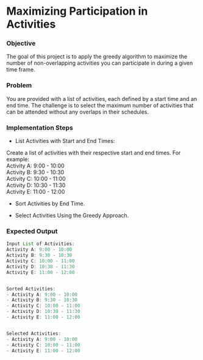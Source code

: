 # Maximizing Participation in Activities   


### Objective   
The goal of this project is to apply the greedy algorithm to maximize the number of non-overlapping activities you can participate in during a given time frame.

### Problem
You are provided with a list of activities, each defined by a start time and an end time. The challenge is to select the maximum number of activities that can be attended without any overlaps in their schedules.

### Implementation Steps
- List Activities with Start and End Times:

Create a list of activities with their respective start and end times. For example:   
Activity A: 9:00 - 10:00   
Activity B: 9:30 - 10:30   
Activity C: 10:00 - 11:00   
Activity D: 10:30 - 11:30   
Activity E: 11:00 - 12:00   
   
- Sort Activities by End Time.
  
   
- Select Activities Using the Greedy Approach.


   
### Expected Output   

``` java
Input List of Activities:
Activity A: 9:00 - 10:00
Activity B: 9:30 - 10:30
Activity C: 10:00 - 11:00
Activity D: 10:30 - 11:30
Activity E: 11:00 - 12:00


Sorted Activities:
- Activity A: 9:00 - 10:00
- Activity B: 9:30 - 10:30
- Activity C: 10:00 - 11:00
- Activity D: 10:30 - 11:30
- Activity E: 11:00 - 12:00


Selected Activities:
- Activity A: 9:00 - 10:00
- Activity C: 10:00 - 11:00
- Activity E: 11:00 - 12:00
```
